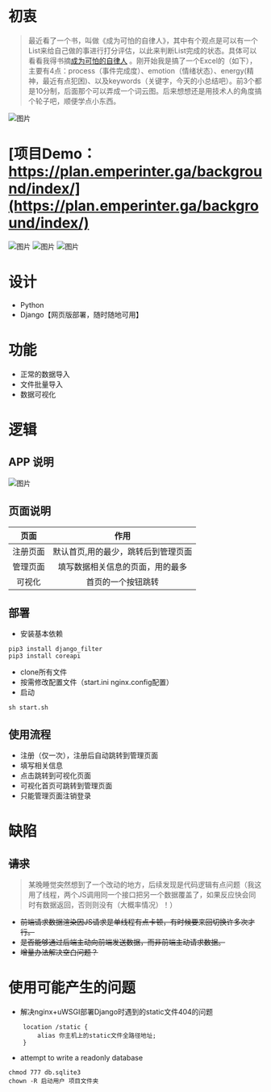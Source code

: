 # 初衷

> 最近看了一个书，叫做《成为可怕的自律人》，其中有个观点是可以有一个List来给自己做的事进行打分评估，以此来判断List完成的状态。具体可以看看我得书摘[成为可怕的自律人](https://www.emperinter.info/2022/01/12/triggers-creating-behavior-that-lasts-becoming-the-person-you-want-to-be/) 。刚开始我是搞了一个Excel的（如下），主要有4点：process（事件完成度）、emotion（情绪状态）、energy(精神，最近有点犯困)、以及keywords（关键字，今天的小总结吧）。前3个都是10分制，后面那个可以弄成一个词云图。后来想想还是用技术人的角度搞个轮子吧，顺便学点小东西。

![图片](https://user-images.githubusercontent.com/20177836/149657815-798f1e57-4b49-4c25-a874-aeebbf868761.png)

# [项目Demo：https://plan.emperinter.ga/background/index/](https://plan.emperinter.ga/background/index/)

![图片](https://user-images.githubusercontent.com/20177836/150451472-1bd5173e-000d-46ed-b37c-d314e16760c6.png)
![图片](https://user-images.githubusercontent.com/20177836/150672150-2e7164be-04dc-4831-8740-3e0571ec8c24.png)
![图片](https://user-images.githubusercontent.com/20177836/150451184-5b6a3f4a-8ce9-4881-9cf0-9c79e8e5c970.png)

# 设计

- Python
- Django【网页版部署，随时随地可用】

# 功能

- 正常的数据导入
- 文件批量导入
- 数据可视化

# 逻辑

## APP 说明
![图片](https://user-images.githubusercontent.com/20177836/153358788-59d0f3b4-41a8-4688-b35c-d5acadcb5f6d.png)


## 页面说明

| 页面 | 作用 |
|:---:|:---:|
| 注册页面 | 默认首页,用的最少，跳转后到管理页面 |
| 管理页面 | 填写数据相关信息的页面，用的最多 |
| 可视化 | 首页的一个按钮跳转 |

## 部署

- 安装基本依赖

```shell
pip3 install django_filter
pip3 install coreapi
```

- clone所有文件
- 按需修改配置文件（start.ini  nginx.config配置）
- 启动

```shell
sh start.sh
```

## 使用流程

- 注册（仅一次），注册后自动跳转到管理页面
- 填写相关信息
- 点击跳转到可视化页面
- 可视化首页可跳转到管理页面
- 只能管理页面注销登录

# 缺陷

## ~~请求~~

> 某晚睡觉突然想到了一个改动的地方，后续发现是代码逻辑有点问题（我这用了线程，两个JS调用同一个接口把另一个数据覆盖了，如果反应快会同时有数据返回，否则则没有（大概率情况）！）

- ~~前端请求数据渲染因JS请求是单线程有点卡顿，有时候要来回切换许多次才行。~~
- ~~是否能够通过后端主动向前端发送数据，而非前端主动请求数据。~~
- ~~增量办法解决空白问题？~~


# 使用可能产生的问题

- 解决nginx+uWSGI部署Django时遇到的static文件404的问题

```nginx
    location /static {
        alias 你主机上的static文件全路径地址;
    }
```

- attempt to write a readonly database
```editorconfig
chmod 777 db.sqlite3
chown -R 启动用户 项目文件夹    
```
